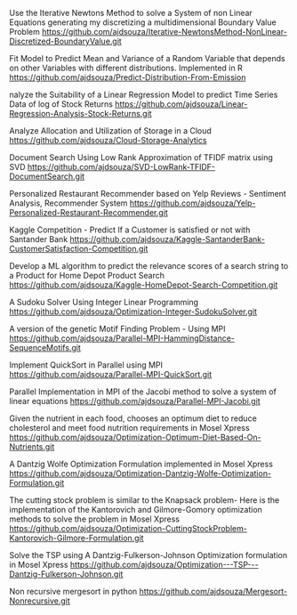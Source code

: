 

Use the Iterative Newtons Method to solve a System of non Linear Equations generating my discretizing a multidimensional Boundary Value Problem 
https://github.com/ajdsouza/Iterative-NewtonsMethod-NonLinear-Discretized-BoundaryValue.git


Fit Model to Predict Mean and Variance of a Random Variable that depends on other Variables with different distributions. Implemented in R 
https://github.com/ajdsouza/Predict-Distribution-From-Emission


nalyze the Suitability of a Linear Regression Model to predict Time Series Data of log of Stock Returns 
https://github.com/ajdsouza/Linear-Regression-Analysis-Stock-Returns.git


Analyze Allocation and Utilization of Storage in a Cloud
https://github.com/ajdsouza/Cloud-Storage-Analytics


Document Search Using Low Rank Approximation of TFIDF matrix using SVD 
https://github.com/ajdsouza/SVD-LowRank-TFIDF-DocumentSearch.git


Personalized Restaurant Recommender based on Yelp Reviews - Sentiment Analysis, Recommender System
https://github.com/ajdsouza/Yelp-Personalized-Restaurant-Recommender.git


Kaggle Competition - Predict If a Customer is satisfied or not with Santander Bank
https://github.com/ajdsouza/Kaggle-SantanderBank-CustomerSatisfaction-Competition.git


Develop a ML algorithm to predict the relevance scores of a search string to a Product for Home Depot Product Search
https://github.com/ajdsouza/Kaggle-HomeDepot-Search-Competition.git


A Sudoku Solver Using Integer Linear Programming
https://github.com/ajdsouza/Optimization-Integer-SudokuSolver.git


A version of the genetic Motif Finding Problem - Using MPI
https://github.com/ajdsouza/Parallel-MPI-HammingDistance-SequenceMotifs.git


Implement QuickSort in Parallel using MPI
https://github.com/ajdsouza/Parallel-MPI-QuickSort.git


Parallel Implementation in MPI of the Jacobi method to solve a system of linear equations
https://github.com/ajdsouza/Parallel-MPI-Jacobi.git


Given the nutrient in each food, chooses an optimum diet to reduce cholesterol and meet food nutrition requirements in Mosel Xpress
https://github.com/ajdsouza/Optimization-Optimum-Diet-Based-On-Nutrients.git


A Dantzig Wolfe Optimization Formulation  implemented in Mosel Xpress
https://github.com/ajdsouza/Optimization-Dantzig-Wolfe-Optimization-Formulation.git


The cutting stock problem is similar to the Knapsack problem- Here is the implementation of the Kantorovich and Gilmore-Gomory optimization methods to solve the problem in Mosel Xpress
https://github.com/ajdsouza/Optimization-CuttingStockProblem-Kantorovich-Gilmore-Formulation.git


Solve the TSP using A Dantzig-Fulkerson-Johnson Optimization formulation in Mosel Xpress
https://github.com/ajdsouza/Optimization---TSP---Dantzig-Fulkerson-Johnson.git


Non recursive mergesort in python
https://github.com/ajdsouza/Mergesort-Nonrecursive.git
